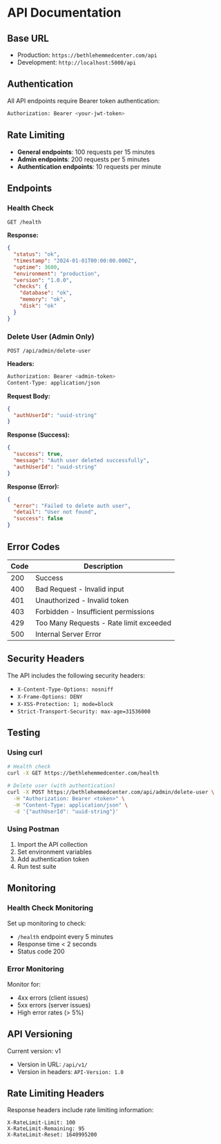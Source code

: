 # API Documentation

## Base URL
- Production: `https://bethlehemmedcenter.com/api`
- Development: `http://localhost:5000/api`

## Authentication
All API endpoints require Bearer token authentication:
```bash
Authorization: Bearer <your-jwt-token>
```

## Rate Limiting
- **General endpoints**: 100 requests per 15 minutes
- **Admin endpoints**: 200 requests per 5 minutes
- **Authentication endpoints**: 10 requests per minute

## Endpoints

### Health Check
```http
GET /health
```
**Response:**
```json
{
  "status": "ok",
  "timestamp": "2024-01-01T00:00:00.000Z",
  "uptime": 3600,
  "environment": "production",
  "version": "1.0.0",
  "checks": {
    "database": "ok",
    "memory": "ok",
    "disk": "ok"
  }
}
```

### Delete User (Admin Only)
```http
POST /api/admin/delete-user
```
**Headers:**
```bash
Authorization: Bearer <admin-token>
Content-Type: application/json
```

**Request Body:**
```json
{
  "authUserId": "uuid-string"
}
```

**Response (Success):**
```json
{
  "success": true,
  "message": "Auth user deleted successfully",
  "authUserId": "uuid-string"
}
```

**Response (Error):**
```json
{
  "error": "Failed to delete auth user",
  "detail": "User not found",
  "success": false
}
```

## Error Codes

| Code | Description |
|------|-------------|
| 200  | Success |
| 400  | Bad Request - Invalid input |
| 401  | Unauthorized - Invalid token |
| 403  | Forbidden - Insufficient permissions |
| 429  | Too Many Requests - Rate limit exceeded |
| 500  | Internal Server Error |

## Security Headers

The API includes the following security headers:
- `X-Content-Type-Options: nosniff`
- `X-Frame-Options: DENY`
- `X-XSS-Protection: 1; mode=block`
- `Strict-Transport-Security: max-age=31536000`

## Testing

### Using curl
```bash
# Health check
curl -X GET https://bethlehemmedcenter.com/health

# Delete user (with authentication)
curl -X POST https://bethlehemmedcenter.com/api/admin/delete-user \
  -H "Authorization: Bearer <token>" \
  -H "Content-Type: application/json" \
  -d '{"authUserId": "uuid-string"}'
```

### Using Postman
1. Import the API collection
2. Set environment variables
3. Add authentication token
4. Run test suite

## Monitoring

### Health Check Monitoring
Set up monitoring to check:
- `/health` endpoint every 5 minutes
- Response time < 2 seconds
- Status code 200

### Error Monitoring
Monitor for:
- 4xx errors (client issues)
- 5xx errors (server issues)
- High error rates (> 5%)

## API Versioning

Current version: v1
- Version in URL: `/api/v1/`
- Version in headers: `API-Version: 1.0`

## Rate Limiting Headers

Response headers include rate limiting information:
```
X-RateLimit-Limit: 100
X-RateLimit-Remaining: 95
X-RateLimit-Reset: 1640995200
```
